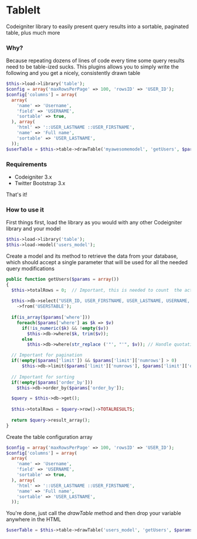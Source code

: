 # TableIt
Codeigniter library to easily present query results into a sortable, paginated table, plus much more

### Why?
Because repeating dozens of lines of code every time some query results need to be table-ized sucks.
This plugins allows you to simply write the following and you get a nicely, consistently drawn table

```php
$this->load->library('table');
$config = array('maxRowsPerPage' => 100, 'rowsID' => 'USER_ID');
$config['columns'] = array(
  array(
    'name' => 'Username',
    'field' => 'USERNAME',
    'sortable' => true,
  ), array(
    'html' => '::USER_LASTNAME ::USER_FIRSTNAME',
    'name' => 'Full name',
    'sortable' => 'USER_LASTNAME',
  ));
$userTable = $this->table->drawTable('myawesomemodel', 'getUsers', $params, $config);
```

### Requirements
* Codeigniter 3.x
* Twitter Bootstrap 3.x

That's it!

### How to use it
First things first, load the library as you would with any other Codeigniter library and your model

```php
$this->load->library('table');
$this->load->model('users_model');
```

Create a model and its method to retrieve the data from your database, which should accept a single parameter that will be used for all the needed query modifications

```php
public function getUsers($params = array())
{
  $this->totalRows = 0;  // Important, this is needed to count  the actual number of rows instead of just the displayed ones
  
  $this->db->select("USER_ID, USER_FIRSTNAME, USER_LASTNAME, USERNAME, count(*) over () as TOTALRESULTS")  // Important, see above, this is the Oracle implementation
    ->from('USERSTABLE');
		
  if(is_array($params['where']))
    foreach($params['where'] as $k => $v)
      if(!is_numeric($k) && !empty($v))
        $this->db->where($k, trim($v));
      else
        $this->db->where(str_replace ('"', "'", $v)); // Handle quotation marks in Oracle

  // Important for pagination
  if(!empty($params['limit']) && $params['limit']['numrows'] > 0)
	  $this->db->limit($params['limit']['numrows'], $params['limit']['offset']);
		
  // Important for sorting
  if(!empty($params['order_by']))
    $this->db->order_by($params['order_by']);

  $query = $this->db->get();
		
  $this->totalRows = $query->row()->TOTALRESULTS;
		
  return $query->result_array();
}
```

Create the table configuration array
```php
$config = array('maxRowsPerPage' => 100, 'rowsID' => 'USER_ID');
$config['columns'] = array(
  array(
    'name' => 'Username',
    'field' => 'USERNAME',
    'sortable' => true,
  ), array(
    'html' => '::USER_LASTNAME ::USER_FIRSTNAME',
    'name' => 'Full name',
    'sortable' => 'USER_LASTNAME',
  ));
```

You're done, just call the *drawTable* method and then drop your variable anywhere in the HTML
```php
$userTable = $this->table->drawTable('users_model', 'getUsers', $params, $config);
```